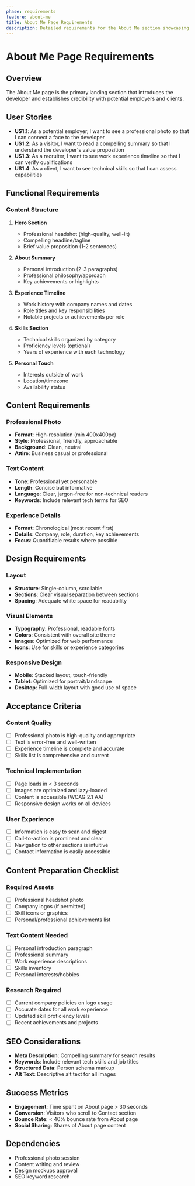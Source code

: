 ```yaml
---
phase: requirements
feature: about-me
title: About Me Page Requirements
description: Detailed requirements for the About Me section showcasing developer background
---
```


# About Me Page Requirements

## Overview
The About Me page is the primary landing section that introduces the developer and establishes credibility with potential employers and clients.

## User Stories
- **US1.1**: As a potential employer, I want to see a professional photo so that I can connect a face to the developer
- **US1.2**: As a visitor, I want to read a compelling summary so that I understand the developer's value proposition
- **US1.3**: As a recruiter, I want to see work experience timeline so that I can verify qualifications
- **US1.4**: As a client, I want to see technical skills so that I can assess capabilities

## Functional Requirements

### Content Structure
1. **Hero Section**
   - Professional headshot (high-quality, well-lit)
   - Compelling headline/tagline
   - Brief value proposition (1-2 sentences)

2. **About Summary**
   - Personal introduction (2-3 paragraphs)
   - Professional philosophy/approach
   - Key achievements or highlights

3. **Experience Timeline**
   - Work history with company names and dates
   - Role titles and key responsibilities
   - Notable projects or achievements per role

4. **Skills Section**
   - Technical skills organized by category
   - Proficiency levels (optional)
   - Years of experience with each technology

5. **Personal Touch**
   - Interests outside of work
   - Location/timezone
   - Availability status

## Content Requirements

### Professional Photo
- **Format**: High-resolution (min 400x400px)
- **Style**: Professional, friendly, approachable
- **Background**: Clean, neutral
- **Attire**: Business casual or professional

### Text Content
- **Tone**: Professional yet personable
- **Length**: Concise but informative
- **Language**: Clear, jargon-free for non-technical readers
- **Keywords**: Include relevant tech terms for SEO

### Experience Details
- **Format**: Chronological (most recent first)
- **Details**: Company, role, duration, key achievements
- **Focus**: Quantifiable results where possible

## Design Requirements

### Layout
- **Structure**: Single-column, scrollable
- **Sections**: Clear visual separation between sections
- **Spacing**: Adequate white space for readability

### Visual Elements
- **Typography**: Professional, readable fonts
- **Colors**: Consistent with overall site theme
- **Images**: Optimized for web performance
- **Icons**: Use for skills or experience categories

### Responsive Design
- **Mobile**: Stacked layout, touch-friendly
- **Tablet**: Optimized for portrait/landscape
- **Desktop**: Full-width layout with good use of space

## Acceptance Criteria

### Content Quality
- [ ] Professional photo is high-quality and appropriate
- [ ] Text is error-free and well-written
- [ ] Experience timeline is complete and accurate
- [ ] Skills list is comprehensive and current

### Technical Implementation
- [ ] Page loads in < 3 seconds
- [ ] Images are optimized and lazy-loaded
- [ ] Content is accessible (WCAG 2.1 AA)
- [ ] Responsive design works on all devices

### User Experience
- [ ] Information is easy to scan and digest
- [ ] Call-to-action is prominent and clear
- [ ] Navigation to other sections is intuitive
- [ ] Contact information is easily accessible

## Content Preparation Checklist

### Required Assets
- [ ] Professional headshot photo
- [ ] Company logos (if permitted)
- [ ] Skill icons or graphics
- [ ] Personal/professional achievements list

### Text Content Needed
- [ ] Personal introduction paragraph
- [ ] Professional summary
- [ ] Work experience descriptions
- [ ] Skills inventory
- [ ] Personal interests/hobbies

### Research Required
- [ ] Current company policies on logo usage
- [ ] Accurate dates for all work experience
- [ ] Updated skill proficiency levels
- [ ] Recent achievements and projects

## SEO Considerations
- **Meta Description**: Compelling summary for search results
- **Keywords**: Include relevant tech skills and job titles
- **Structured Data**: Person schema markup
- **Alt Text**: Descriptive alt text for all images

## Success Metrics
- **Engagement**: Time spent on About page > 30 seconds
- **Conversion**: Visitors who scroll to Contact section
- **Bounce Rate**: < 40% bounce rate from About page
- **Social Sharing**: Shares of About page content

## Dependencies
- Professional photo session
- Content writing and review
- Design mockups approval
- SEO keyword research
